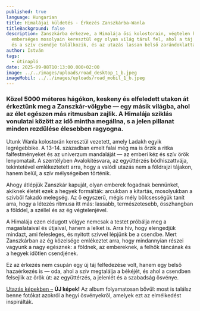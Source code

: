 ```yaml
---
published: true
language: Hungarian
title: Himalájai küldetés - Érkezés Zanszkárba-Wanla
titleBackground: false
description: Zanszkárba érkezve, a Himalája ősi kolostorain, végtelen hágóin és
  emberséges mosolyain keresztül egy olyan világ tárul fel, ahol a táj nagysága
  és a szív csendje találkozik, és az utazás lassan belső zarándoklattá alakul
author: István
tags:
  - útinapló
date: 2025-09-08T10:13:00.000+02:00
image: ../../images/uploads/road_desktop_1_b.jpeg
imageMobil: ../../images/uploads/road_mobil_1_b.jpeg
---
```

<h3 class="clr-brand-orange">Közel 5000 méteres hágókon, keskeny és elfeledett utakon át érkeztünk meg a Zanszkár-völgybe — egy másik világba, ahol az élet egészen más ritmusban zajlik. A Himalája sziklás vonulatai között az idő mintha megállna, s a jelen pillanat minden rezdülése élesebben ragyogna.</h3>

Utunk Wanla kolostorán keresztül vezetett, amely Ladakh egyik legrégebbike. A 13–14. században emelt falai még ma is őrzik a ritka falfestményeket és az univerzum mandaláját — az emberi kéz és szív örök lenyomatait. A szentélyben Avalokitésvara, az együttérzés bódhiszattvája, tekintetével emlékeztetett arra, hogy a valódi utazás nem a földrajzi tájakon, hanem belül, a szív mélységeiben történik.

Ahogy átlépjük Zanszkár kapuját, olyan emberek fogadnak bennünket, akiknek életét ezek a hegyek formálták: arcukban a kitartás, mosolyukban a szívből fakadó melegség. Az ő egyszerű, mégis mély bölcsességük tanít arra, hogy a létezés ritmusa itt más: lassabb, természetesebb, összhangban a földdel, a széllel és az ég végtelenjével.

<div class="blog-island-section">A Himalája ezen eldugott völgye nemcsak a testet próbálja meg a magaslataival és útjaival, hanem a lelket is. Arra hív, hogy elengedjük mindazt, ami felesleges, és nyitott szívvel lépjünk be a csendbe. Mert Zanszkárban az ég közelsége emlékeztet arra, hogy mindannyian részei vagyunk a nagy egésznek: a földnek, az embereknek, a felhők táncának és a hegyek időtlen csendjének.</div>

Ez az érkezés nem csupán egy új táj felfedezése volt, hanem egy belső hazaérkezés is — oda, ahol a szív megtalálja a békéjét, és ahol a csendben felsejlik az örök út: az együttérzés, a jelenlét és a szabadság ösvénye.

[Utazás képekben –](https://bandha.works/galeria/) **ÚJ képek!** Az album folyamatosan bővül: most is találsz benne fotókat azokról a hegyi ösvényekről, amelyek ezt az elmélkedést inspirálták.
